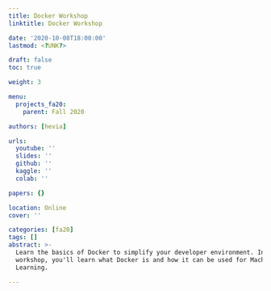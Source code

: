 ```yaml
---
title: Docker Workshop
linktitle: Docker Workshop

date: '2020-10-08T18:00:00'
lastmod: <?UNK?>

draft: false
toc: true

weight: 3

menu:
  projects_fa20:
    parent: Fall 2020

authors: [hevia]

urls:
  youtube: ''
  slides: ''
  github: ''
  kaggle: ''
  colab: ''

papers: {}

location: Online
cover: ''

categories: [fa20]
tags: []
abstract: >-
  Learn the basics of Docker to simplify your developer environment. In this
  workshop, you'll learn what Docker is and how it can be used for Machine
  Learning.

---
```


<!-- TODO Add Meeting Notes/Contents here -->
<!-- NOTE Refer the Documentation if you're unsure how to format/add to this. -->
